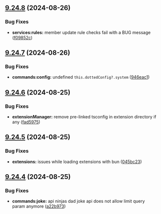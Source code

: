 ## [9.24.8](https://github.com/onesoft-sudo/sudobot/compare/v9.24.7...v9.24.8) (2024-08-26)


### Bug Fixes

* **services:rules:** member update rule checks fail with a BUG message ([f09852c](https://github.com/onesoft-sudo/sudobot/commit/f09852cdc3b3c8bc5e1ee9c16e605d6048f1d91e))



## [9.24.7](https://github.com/onesoft-sudo/sudobot/compare/v9.24.6...v9.24.7) (2024-08-26)


### Bug Fixes

* **commands:config:** undefined `this.dottedConfig?.system` ([946eac1](https://github.com/onesoft-sudo/sudobot/commit/946eac1584f7432736ede97d11ae2bfaa3ae34ad))



## [9.24.6](https://github.com/onesoft-sudo/sudobot/compare/v9.24.5...v9.24.6) (2024-08-25)


### Bug Fixes

* **extensionManager:** remove pre-linked tsconfig in extension directory if any ([fad5975](https://github.com/onesoft-sudo/sudobot/commit/fad5975996493b77588eb154b1f612b9b18590cd))



## [9.24.5](https://github.com/onesoft-sudo/sudobot/compare/v9.24.4...v9.24.5) (2024-08-25)


### Bug Fixes

* **extensions:** issues while loading extensions with bun ([045bc23](https://github.com/onesoft-sudo/sudobot/commit/045bc2322cc99b0c3f61bb9281a7370c95ebfcc1))



## [9.24.4](https://github.com/onesoft-sudo/sudobot/compare/v9.24.3...v9.24.4) (2024-08-25)


### Bug Fixes

* **commands:joke:** api ninjas dad joke api does not allow limit query param anymore ([a22b973](https://github.com/onesoft-sudo/sudobot/commit/a22b973ac511dab745ae5ce3513a5593a9c8ce06))



